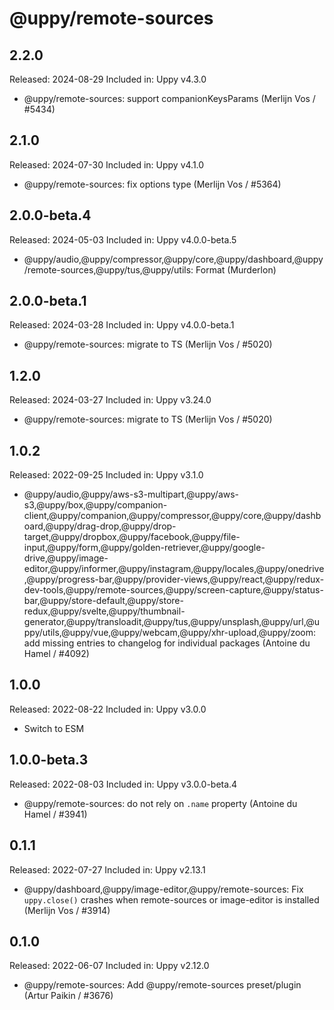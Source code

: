 # @uppy/remote-sources

## 2.2.0

Released: 2024-08-29
Included in: Uppy v4.3.0

- @uppy/remote-sources: support companionKeysParams (Merlijn Vos / #5434)

## 2.1.0

Released: 2024-07-30
Included in: Uppy v4.1.0

- @uppy/remote-sources: fix options type (Merlijn Vos / #5364)

## 2.0.0-beta.4

Released: 2024-05-03
Included in: Uppy v4.0.0-beta.5

- @uppy/audio,@uppy/compressor,@uppy/core,@uppy/dashboard,@uppy/remote-sources,@uppy/tus,@uppy/utils: Format (Murderlon)

## 2.0.0-beta.1

Released: 2024-03-28
Included in: Uppy v4.0.0-beta.1

- @uppy/remote-sources: migrate to TS (Merlijn Vos / #5020)

## 1.2.0

Released: 2024-03-27
Included in: Uppy v3.24.0

- @uppy/remote-sources: migrate to TS (Merlijn Vos / #5020)

## 1.0.2

Released: 2022-09-25
Included in: Uppy v3.1.0

- @uppy/audio,@uppy/aws-s3-multipart,@uppy/aws-s3,@uppy/box,@uppy/companion-client,@uppy/companion,@uppy/compressor,@uppy/core,@uppy/dashboard,@uppy/drag-drop,@uppy/drop-target,@uppy/dropbox,@uppy/facebook,@uppy/file-input,@uppy/form,@uppy/golden-retriever,@uppy/google-drive,@uppy/image-editor,@uppy/informer,@uppy/instagram,@uppy/locales,@uppy/onedrive,@uppy/progress-bar,@uppy/provider-views,@uppy/react,@uppy/redux-dev-tools,@uppy/remote-sources,@uppy/screen-capture,@uppy/status-bar,@uppy/store-default,@uppy/store-redux,@uppy/svelte,@uppy/thumbnail-generator,@uppy/transloadit,@uppy/tus,@uppy/unsplash,@uppy/url,@uppy/utils,@uppy/vue,@uppy/webcam,@uppy/xhr-upload,@uppy/zoom: add missing entries to changelog for individual packages (Antoine du Hamel / #4092)

## 1.0.0

Released: 2022-08-22
Included in: Uppy v3.0.0

- Switch to ESM

## 1.0.0-beta.3

Released: 2022-08-03
Included in: Uppy v3.0.0-beta.4

- @uppy/remote-sources: do not rely on `.name` property (Antoine du Hamel / #3941)

## 0.1.1

Released: 2022-07-27
Included in: Uppy v2.13.1

- @uppy/dashboard,@uppy/image-editor,@uppy/remote-sources: Fix `uppy.close()` crashes when remote-sources or image-editor is installed (Merlijn Vos / #3914)

## 0.1.0

Released: 2022-06-07
Included in: Uppy v2.12.0

- @uppy/remote-sources: Add @uppy/remote-sources preset/plugin (Artur Paikin / #3676)
